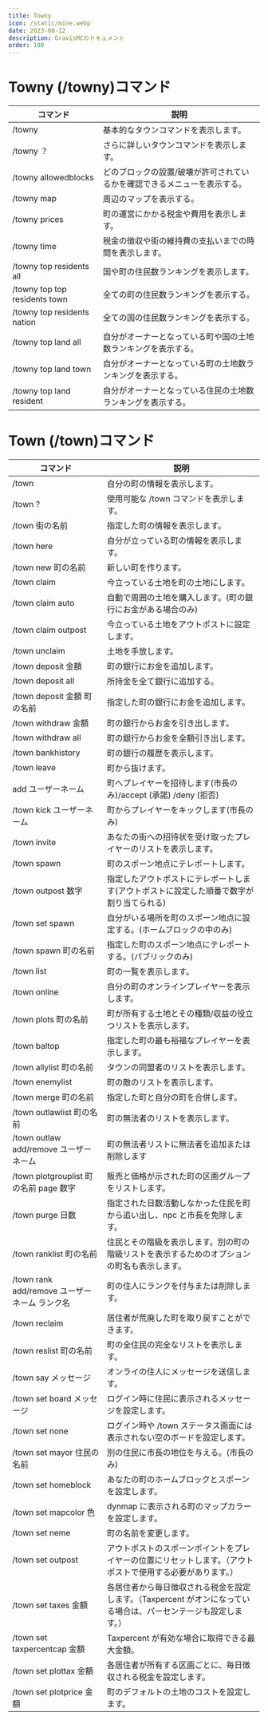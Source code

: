 ```yaml
---
title: Towny
icon: /static/mine.webp
date: 2023-08-12
description: GravisMCのドキュメント
order: 100
---
```

# Towny (/towny)コマンド

コマンド | 説明
---    | ---
/towny | 基本的なタウンコマンドを表示します。
/towny ？| さらに詳しいタウンコマンドを表示します。
/towny allowedblocks | どのブロックの設置/破壊が許可されているかを確認できるメニューを表示する。
/towny map| 周辺のマップを表示する。
/towny prices | 町の運営にかかる税金や費用を表示します。
/towny time | 税金の徴収や街の維持費の支払いまでの時間を表示します。
/towny top residents all | 国や町の住民数ランキングを表示します。
/towny top top residents town | 全ての町の住民数ランキングを表示する。
/towny top residents nation | 全ての国の住民数ランキングを表示する。
/towny top land all | 自分がオーナーとなっている町や国の土地数ランキングを表示する。
/towny top land town | 自分がオーナーとなっている町の土地数ランキングを表示する。
/towny top land resident | 自分がオーナーとなっている住民の土地数ランキングを表示する。

# Town (/town)コマンド

コマンド | 説明
---    | ---
/town| 自分の町の情報を表示します。
/town ? | 使用可能な /town コマンドを表示します。
/town 街の名前 | 指定した町の情報を表示します。
/town here | 自分が立っている町の情報を表示します。
/town new 町の名前 | 新しい町を作ります。
/town claim | 今立っている土地を町の土地にします。
/town claim auto | 自動で周囲の土地を購入します。(町の銀行にお金がある場合のみ)
/town claim outpost | 今立っている土地をアウトポストに設定します。
/town unclaim | 土地を手放します。
/town deposit 金額 | 町の銀行にお金を追加します。
/town deposit all | 所持金を全て銀行に追加する。
/town deposit 金額 町の名前 | 指定した町の銀行にお金を追加します。
/town withdraw 金額 | 町の銀行からお金を引き出します。
/town withdraw all | 町の銀行からお金を全額引き出します。
/town bankhistory | 町の銀行の履歴を表示します。
/town leave | 町から抜けます。
 add ユーザーネーム | 町へプレイヤーを招待します(市長のみ)/accept (承諾) /deny (拒否)
/town kick ユーザーネーム | 町からプレイヤーをキックします(市長のみ)
/town invite | あなたの街への招待状を受け取ったプレイヤーのリストを表示します。
/town spawn | 町のスポーン地点にテレポートします。
/town outpost 数字 | 指定したアウトポストにテレポートします(アウトポストに設定した順番で数字が割り当てられる)
/town set spawn | 自分がいる場所を町のスポーン地点に設定する。(ホームブロックの中のみ)
/town spawn 町の名前 | 指定した町のスポーン地点にテレポートする。(パブリックのみ)
/town list | 町の一覧を表示します。
/town online | 自分の町のオンラインプレイヤーを表示します。
/town plots 町の名前 | 町が所有する土地とその種類/収益の役立つリストを表示します。
/town baltop | 指定した町の最も裕福なプレイヤーを表示します。
/town allylist 町の名前 | タウンの同盟者のリストを表示します。
/town enemylist | 町の敵のリストを表示します。
/town merge 町の名前 | 指定した町と自分の町を合併します。
/town outlawlist 町の名前 | 町の無法者のリストを表示します。
/town outlaw add/remove ユーザーネーム | 町の無法者リストに無法者を追加または削除します
/town plotgrouplist 町の名前 page 数字 | 販売と価格が示された町の区画グループをリストします。
/town purge 日数 | 指定された日数活動しなかった住民を町から追い出し、npc と市長を免除します。
/town ranklist 町の名前 | 住民とその階級を表示します。別の町の階級リストを表示するためのオプションの町名も表示します。
/town rank add/remove ユーザーネーム ランク名 | 町の住人にランクを付与または削除します。
/town reclaim | 居住者が荒廃した町を取り戻すことができます。
/town reslist 町の名前 | 町の全住民の完全なリストを表示します。
/town say メッセージ | オンライの住人にメッセージを送信します。
/town set board メッセージ | ログイン時に住民に表示されるメッセージを設定します。
/town set none | ログイン時や /town ステータス画面には表示されない空のボードを設定します。
/town set mayor 住民の名前 | 別の住民に市長の地位を与える。(市長のみ)
/town set homeblock | あなたの町のホームブロックとスポーンを設定します。
/town set mapcolor 色 |  dynmap に表示される町のマップカラーを設定します。
/town set neme | 町の名前を変更します。
/town set outpost | アウトポストのスポーンポイントをプレイヤーの位置にリセットします。（アウトポストで使用する必要があります。）
/town set taxes 金額 | 各居住者から毎日徴収される税金を設定します。（Taxpercent がオンになっている場合は、パーセンテージも設定します。）
/town set taxpercentcap 金額 | Taxpercent が有効な場合に取得できる最大金額。
/town set plottax 金額 | 各居住者が所有する区画ごとに、毎日徴収される税金を設定します。
/town set plotprice 金額 |  町のデフォルトの土地のコストを設定します。
